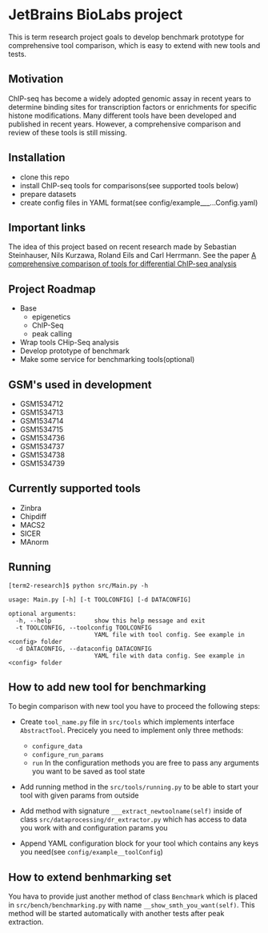 # JetBrains BioLabs project

This is term research project goals to develop benchmark prototype for comprehensive tool comparison, which is easy to extend with new tools and tests.

## Motivation

ChIP-seq has become a widely adopted genomic assay in recent years to determine binding sites for transcription factors or
enrichments for specific histone modifications. Many different tools have been developed and published in recent years. However, a comprehensive comparison and review of these tools is still missing.

## Installation
* clone this repo
* install ChIP-seq tools for comparisons(see supported tools below)
* prepare datasets 
* create config files in YAML format(see config/example___...Config.yaml)

## Important links

The idea of this project based on recent research made by Sebastian Steinhauser, Nils Kurzawa, Roland Eils and Carl Herrmann.
See the paper [A comprehensive comparison of tools for differential
ChIP-seq analysis](http://bib.oxfordjournals.org/content/early/2016/01/12/bib.bbv110.full)


## Project Roadmap
* Base
    - epigenetics
    - ChIP-Seq
    - peak calling
* Wrap tools CHip-Seq analysis
* Develop prototype of benchmark
* Make some service for benchmarking tools(optional)

## GSM's used in development
* GSM1534712
* GSM1534713
* GSM1534714
* GSM1534715
* GSM1534736
* GSM1534737
* GSM1534738
* GSM1534739

## Currently supported tools

* Zinbra
* Chipdiff
* MACS2
* SICER
* MAnorm

## Running

```
[term2-research]$ python src/Main.py -h

usage: Main.py [-h] [-t TOOLCONFIG] [-d DATACONFIG]

optional arguments:
  -h, --help            show this help message and exit
  -t TOOLCONFIG, --toolconfig TOOLCONFIG
                        YAML file with tool config. See example in <config> folder
  -d DATACONFIG, --dataconfig DATACONFIG
                        YAML file with data config. See example in <config> folder
```

## How to add new tool for benchmarking

To begin comparison with new tool you have to proceed the following steps:
* Create ```tool_name.py``` file in ```src/tools``` which implements interface ```AbstractTool```. Precicely you need to implement only three methods:
     - ```configure_data```
     - ```configure_run_params```
     - ```run```
     In the configuration methods you are free to pass any arguments you want to be saved as tool state

* Add running method in the ```src/tools/running.py``` to be able to start your tool with given params from outside
* Add method with signature ```___extract_newtoolname(self)``` inside of class ```src/dataprocessing/dr_extractor.py``` which has access to data you work with and configuration params you
* Append YAML configuration block for your tool which contains any keys you need(see ```config/example__toolConfig```)

## How to extend benhmarking set
You hava to provide just another method of class ```Benchmark``` which is placed in ```src/bench/benchmarking.py``` with name ```__show_smth_you_want(self)```. This method will be started automatically with another tests after peak extraction. 
